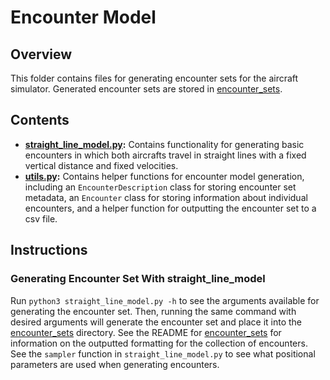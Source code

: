 # Encounter Model

## Overview 
This folder contains files for generating encounter sets for the aircraft simulator. Generated encounter sets are stored in [encounter_sets](../encounter_sets/).

## Contents
* **[straight_line_model.py](./straight_line_model.py):** Contains functionality for generating basic encounters in which both aircrafts travel in straight lines with a fixed vertical distance and fixed velocities. 
* **[utils.py](./utils.py):** Contains helper functions for encounter model generation, including an `EncounterDescription` class for storing encounter set metadata, an `Encounter` class for storing information about individual encounters, and a helper function for outputting the encounter set to a csv file. 

## Instructions
### Generating Encounter Set With straight_line_model
Run `python3 straight_line_model.py -h` to see the arguments available for generating the encounter set. Then, running the same command with desired arguments will generate the encounter set and place it into the [encounter_sets](../encounter_sets/) directory. See the README for [encounter_sets](../encounter_sets/) for information on the outputted formatting for the collection of encounters. See the `sampler` function in `straight_line_model.py` to see what positional parameters are used when generating encounters.
